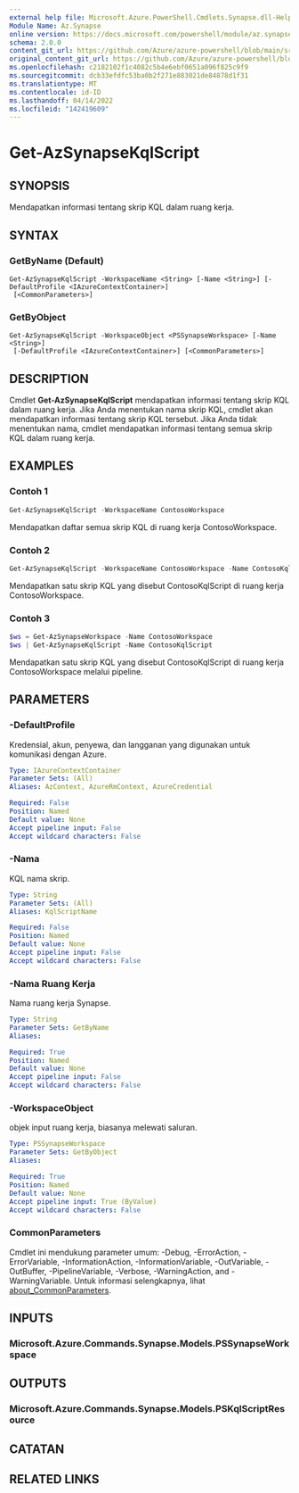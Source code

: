 ```yaml
---
external help file: Microsoft.Azure.PowerShell.Cmdlets.Synapse.dll-Help.xml
Module Name: Az.Synapse
online version: https://docs.microsoft.com/powershell/module/az.synapse/get-azsynapsekqlscript
schema: 2.0.0
content_git_url: https://github.com/Azure/azure-powershell/blob/main/src/Synapse/Synapse/help/Get-AzSynapseKqlScript.md
original_content_git_url: https://github.com/Azure/azure-powershell/blob/main/src/Synapse/Synapse/help/Get-AzSynapseKqlScript.md
ms.openlocfilehash: c2182102f1c4082c5b4e6ebf0651a096f825c9f9
ms.sourcegitcommit: dcb33efdfc53ba0b2f271e883021de84878d1f31
ms.translationtype: MT
ms.contentlocale: id-ID
ms.lasthandoff: 04/14/2022
ms.locfileid: "142419609"
---
```

# Get-AzSynapseKqlScript

## SYNOPSIS
Mendapatkan informasi tentang skrip KQL dalam ruang kerja.

## SYNTAX

### GetByName (Default)
```
Get-AzSynapseKqlScript -WorkspaceName <String> [-Name <String>] [-DefaultProfile <IAzureContextContainer>]
 [<CommonParameters>]
```

### GetByObject
```
Get-AzSynapseKqlScript -WorkspaceObject <PSSynapseWorkspace> [-Name <String>]
 [-DefaultProfile <IAzureContextContainer>] [<CommonParameters>]
```

## DESCRIPTION
Cmdlet **Get-AzSynapseKqlScript** mendapatkan informasi tentang skrip KQL dalam ruang kerja. Jika Anda menentukan nama skrip KQL, cmdlet akan mendapatkan informasi tentang skrip KQL tersebut. Jika Anda tidak menentukan nama, cmdlet mendapatkan informasi tentang semua skrip KQL dalam ruang kerja.

## EXAMPLES

### Contoh 1
```powershell
Get-AzSynapseKqlScript -WorkspaceName ContosoWorkspace
```

Mendapatkan daftar semua skrip KQL di ruang kerja ContosoWorkspace.

### Contoh 2
```powershell
Get-AzSynapseKqlScript -WorkspaceName ContosoWorkspace -Name ContosoKqlScript
```

Mendapatkan satu skrip KQL yang disebut ContosoKqlScript di ruang kerja ContosoWorkspace.

### Contoh 3
```powershell
$ws = Get-AzSynapseWorkspace -Name ContosoWorkspace
$ws | Get-AzSynapseKqlScript -Name ContosoKqlScript
```

Mendapatkan satu skrip KQL yang disebut ContosoKqlScript di ruang kerja ContosoWorkspace melalui pipeline.

## PARAMETERS

### -DefaultProfile
Kredensial, akun, penyewa, dan langganan yang digunakan untuk komunikasi dengan Azure.

```yaml
Type: IAzureContextContainer
Parameter Sets: (All)
Aliases: AzContext, AzureRmContext, AzureCredential

Required: False
Position: Named
Default value: None
Accept pipeline input: False
Accept wildcard characters: False
```

### -Nama
KQL nama skrip.

```yaml
Type: String
Parameter Sets: (All)
Aliases: KqlScriptName

Required: False
Position: Named
Default value: None
Accept pipeline input: False
Accept wildcard characters: False
```

### -Nama Ruang Kerja
Nama ruang kerja Synapse.

```yaml
Type: String
Parameter Sets: GetByName
Aliases:

Required: True
Position: Named
Default value: None
Accept pipeline input: False
Accept wildcard characters: False
```

### -WorkspaceObject
objek input ruang kerja, biasanya melewati saluran.

```yaml
Type: PSSynapseWorkspace
Parameter Sets: GetByObject
Aliases:

Required: True
Position: Named
Default value: None
Accept pipeline input: True (ByValue)
Accept wildcard characters: False
```

### CommonParameters
Cmdlet ini mendukung parameter umum: -Debug, -ErrorAction, -ErrorVariable, -InformationAction, -InformationVariable, -OutVariable, -OutBuffer, -PipelineVariable, -Verbose, -WarningAction, and -WarningVariable. Untuk informasi selengkapnya, lihat [about_CommonParameters](http://go.microsoft.com/fwlink/?LinkID=113216).

## INPUTS

### Microsoft.Azure.Commands.Synapse.Models.PSSynapseWorkspace

## OUTPUTS

### Microsoft.Azure.Commands.Synapse.Models.PSKqlScriptResource

## CATATAN

## RELATED LINKS
